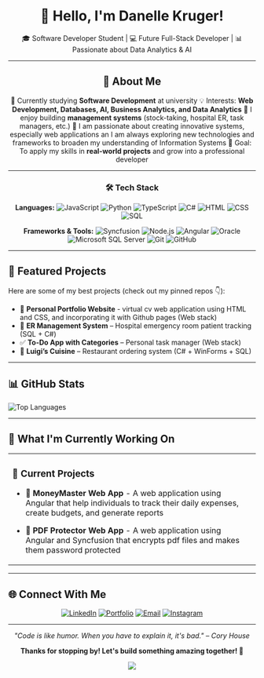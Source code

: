 <div align="center">
  
# 👋 Hello, I'm Danelle Kruger!

🎓 Software Developer Student | 💻 Future Full-Stack Developer | 📊 Passionate about Data Analytics & AI 

---

## 🚀 About Me 
  🌟 Currently studying **Software Development** at university
  💡 Interests: **Web Development, Databases, AI, Business Analytics, and Data Analytics**
  🔨 I enjoy building **management systems** (stock-taking, hospital ER, task managers, etc.)
  🚀 I am passionate about creating innovative systems, especially web applications an I am always exploring new technologies and frameworks to broaden my understanding of Information Systems
  🎯 Goal: To apply my skills in **real-world projects** and grow into a professional developer
  
</div>

---

<div align="center">
  
### 🛠️ Tech Stack

**Languages:**
![JavaScript](https://img.shields.io/badge/-JavaScript-F7DF1E?style=for-the-badge&logo=javascript&logoColor=black)
![Python](https://img.shields.io/badge/-Python-3776AB?style=for-the-badge&logo=python&logoColor=white)
![TypeScript](https://img.shields.io/badge/-TypeScript-3178C6?style=for-the-badge&logo=typescript&logoColor=white)
![C#](https://img.shields.io/badge/-C%23-239120?style=for-the-badge&logo=c-sharp&logoColor=white)
![HTML](https://img.shields.io/badge/-HTML-E34F26?style=for-the-badge&logo=html5&logoColor=white)
![CSS](https://img.shields.io/badge/-CSS-1572B6?style=for-the-badge&logo=css3&logoColor=white)
![SQL](https://img.shields.io/badge/-SQL-4479A1?style=for-the-badge&logo=mysql&logoColor=white)

**Frameworks & Tools:**
![Syncfusion](https://img.shields.io/badge/-Syncfusion-FF6600?style=for-the-badge&logo=syncfusion&logoColor=white)
![Node.js](https://img.shields.io/badge/-Node.js-339933?style=for-the-badge&logo=node.js&logoColor=white)
![Angular](https://img.shields.io/badge/-Angular-DD0031?style=for-the-badge&logo=angular&logoColor=white)
![Oracle](https://img.shields.io/badge/Oracle-F80000?style=for-the-badge&logo=oracle&logoColor=white)
![Microsoft SQL Server](https://img.shields.io/badge/-MS%20SQL%20Server-CC2927?style=for-the-badge&logo=microsoft-sql-server&logoColor=white)
![Git](https://img.shields.io/badge/Git-F05032?style=for-the-badge&logo=git&logoColor=white)
![GitHub](https://img.shields.io/badge/GitHub-181717?style=for-the-badge&logo=github&logoColor=white)

</div>

---

## 📂 Featured Projects  
Here are some of my best projects (check out my pinned repos 👇):  

- 🧾 **Personal Portfolio Website** - virtual cv web application using HTML and CSS, and incorporating it with Github pages (Web stack)
- 🏥 **ER Management System** – Hospital emergency room patient tracking (SQL + C#)  
- ✅ **To-Do App with Categories** – Personal task manager (Web stack)  
- 🍝 **Luigi’s Cuisine** – Restaurant ordering system (C# + WinForms + SQL)  

---

## 📊 GitHub Stats  
![Top Languages](https://github-readme-stats.vercel.app/api/top-langs/?username=danellekruger&layout=compact&theme=radical)  

---

## 🔮 What I'm Currently Working On

<table>
  <tr>
    <td valign="top" width="50%">
      
### 🎯 Current Projects
- 💸 **MoneyMaster Web App** - A web application using Angular that help individuals to track their daily expenses, create budgets, and generate reports
- 🚀 **PDF Protector Web App** - A web application using Angular and Syncfusion that encrypts pdf files and makes them password protected
      
    </td>
  </tr>
</table>

---

## 🌐 Connect With Me

<div align="center">
  
[![LinkedIn](https://img.shields.io/badge/-LinkedIn-0077B5?style=for-the-badge&logo=linkedin&logoColor=white)](https://www.linkedin.com/in/danelle-kruger/)
[![Portfolio](https://img.shields.io/badge/-Portfolio-FF5722?style=for-the-badge&logo=google-chrome&logoColor=white)](https://danellekruger.github.io/DKruger-Virtual-CV/)
[![Email](https://img.shields.io/badge/-Email-D14836?style=for-the-badge&logo=gmail&logoColor=white)](mailto:kruger.danelle2829@gmail.com)
[![Instagram](https://img.shields.io/badge/-Instagram-E4405F?style=for-the-badge&logo=instagram&logoColor=white)](https://www.instagram.com/_danelle.kruger_/)

</div>

---

<div align="center">

*"Code is like humor. When you have to explain it, it's bad." – Cory House*

**Thanks for stopping by! Let's build something amazing together! 🚀**

</div>

<div align="center">
  <img src="https://capsule-render.vercel.app/api?type=waving&color=gradient&height=60&section=footer"/>
</div>
